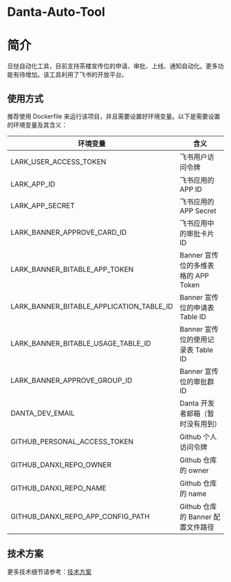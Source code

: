 # Danta-Auto-Tool

# 简介

旦挞自动化工具，目前支持茶楼宣传位的申请、审批、上线、通知自动化。更多功能有待增加。该工具利用了飞书的开放平台。

## 使用方式

推荐使用 Dockerfile 来运行该项目，并且需要设置好环境变量。以下是需要设置的环境变量及其含义：

| 环境变量                          | 含义                                      |
|-----------------------------------|-------------------------------------------|
| LARK_USER_ACCESS_TOKEN            | 飞书用户访问令牌                          |
| LARK_APP_ID                       | 飞书应用的 APP ID                         |
| LARK_APP_SECRET                   | 飞书应用的 APP Secret                     |
| LARK_BANNER_APPROVE_CARD_ID       | 飞书应用中的审批卡片 ID                   |
| LARK_BANNER_BITABLE_APP_TOKEN     | Banner 宣传位的多维表格的 APP Token       |
| LARK_BANNER_BITABLE_APPLICATION_TABLE_ID | Banner 宣传位的申请表 Table ID       |
| LARK_BANNER_BITABLE_USAGE_TABLE_ID | Banner 宣传位的使用记录表 Table ID       |
| LARK_BANNER_APPROVE_GROUP_ID      | Banner 宣传位的审批群 ID                  |
| DANTA_DEV_EMAIL                   | Danta 开发者邮箱（暂时没有用到）          |
| GITHUB_PERSONAL_ACCESS_TOKEN      | Github 个人访问令牌                       |
| GITHUB_DANXI_REPO_OWNER           | Github 仓库的 owner                       |
| GITHUB_DANXI_REPO_NAME            | Github 仓库的 name                        |
| GITHUB_DANXI_REPO_APP_CONFIG_PATH | Github 仓库的 Banner 配置文件路径         |

## 技术方案

更多技术细节请参考：[技术方案](https://danxi-dev.feishu.cn/wiki/A5mjwoQrWixsvKk73itc2Eoinkd)